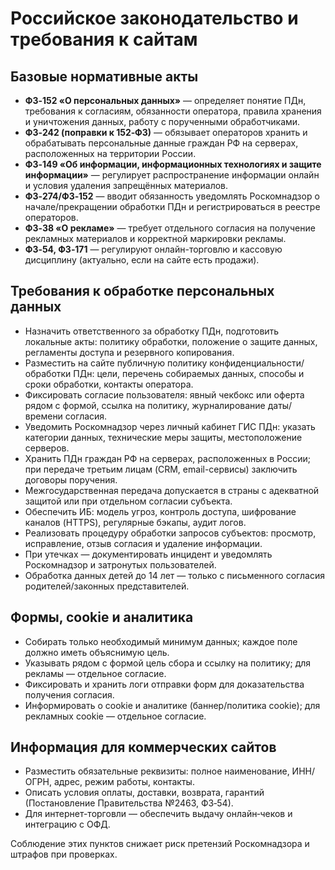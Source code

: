 # Российское законодательство и требования к сайтам

## Базовые нормативные акты
- **ФЗ‑152 «О персональных данных»** — определяет понятие ПДн, требования к согласиям, обязанности оператора, правила хранения и уничтожения данных, работу с порученными обработчиками.
- **ФЗ‑242 (поправки к 152‑ФЗ)** — обязывает операторов хранить и обрабатывать персональные данные граждан РФ на серверах, расположенных на территории России.
- **ФЗ‑149 «Об информации, информационных технологиях и защите информации»** — регулирует распространение информации онлайн и условия удаления запрещённых материалов.
- **ФЗ‑274/ФЗ‑152** — вводит обязанность уведомлять Роскомнадзор о начале/прекращении обработки ПДн и регистрироваться в реестре операторов.
- **ФЗ‑38 «О рекламе»** — требует отдельного согласия на получение рекламных материалов и корректной маркировки рекламы.
- **ФЗ‑54, ФЗ‑171** — регулируют онлайн-торговлю и кассовую дисциплину (актуально, если на сайте есть продажи).

## Требования к обработке персональных данных
- Назначить ответственного за обработку ПДн, подготовить локальные акты: политику обработки, положение о защите данных, регламенты доступа и резервного копирования.
- Разместить на сайте публичную политику конфиденциальности/обработки ПДн: цели, перечень собираемых данных, способы и сроки обработки, контакты оператора.
- Фиксировать согласие пользователя: явный чекбокс или оферта рядом с формой, ссылка на политику, журналирование даты/времени согласия.
- Уведомить Роскомнадзор через личный кабинет ГИС ПДн: указать категории данных, технические меры защиты, местоположение серверов.
- Хранить ПДн граждан РФ на серверах, расположенных в России; при передаче третьим лицам (CRM, email-сервисы) заключить договоры поручения.
- Межгосударственная передача допускается в страны с адекватной защитой или при отдельном согласии субъекта.
- Обеспечить ИБ: модель угроз, контроль доступа, шифрование каналов (HTTPS), регулярные бэкапы, аудит логов.
- Реализовать процедуру обработки запросов субъектов: просмотр, исправление, отзыв согласия и удаление информации.
- При утечках — документировать инцидент и уведомлять Роскомнадзор и затронутых пользователей.
- Обработка данных детей до 14 лет — только с письменного согласия родителей/законных представителей.

## Формы, cookie и аналитика
- Собирать только необходимый минимум данных; каждое поле должно иметь объяснимую цель.
- Указывать рядом с формой цель сбора и ссылку на политику; для рекламы — отдельное согласие.
- Фиксировать и хранить логи отправки форм для доказательства получения согласия.
- Информировать о cookie и аналитике (баннер/политика cookie); для рекламных cookie — отдельное согласие.

## Информация для коммерческих сайтов
- Разместить обязательные реквизиты: полное наименование, ИНН/ОГРН, адрес, режим работы, контакты.
- Описать условия оплаты, доставки, возврата, гарантий (Постановление Правительства №2463, ФЗ‑54).
- Для интернет-торговли — обеспечить выдачу онлайн‑чеков и интеграцию с ОФД.

Соблюдение этих пунктов снижает риск претензий Роскомнадзора и штрафов при проверках.
